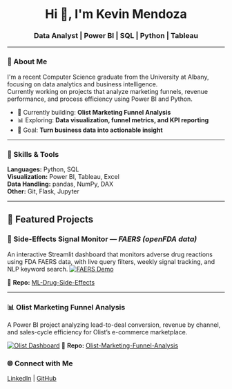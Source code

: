 <h1 align="center">Hi 👋, I'm Kevin Mendoza</h1>
<h3 align="center">Data Analyst | Power BI | SQL | Python | Tableau</h3>

---

### 🚀 About Me
I'm a recent Computer Science graduate from the University at Albany, focusing on data analytics and business intelligence.  
Currently working on projects that analyze marketing funnels, revenue performance, and process efficiency using Power BI and Python.

- 🔭 Currently building: **Olist Marketing Funnel Analysis**
- 📊 Exploring: **Data visualization, funnel metrics, and KPI reporting**
- 🎯 Goal: **Turn business data into actionable insight**

---

### 🧠 Skills & Tools
**Languages:** Python, SQL  
**Visualization:** Power BI, Tableau, Excel  
**Data Handling:** pandas, NumPy, DAX  
**Other:** Git, Flask, Jupyter  

---

## 🚀 Featured Projects

### 🧠 Side-Effects Signal Monitor — *FAERS (openFDA data)*
An interactive Streamlit dashboard that monitors adverse drug reactions using FDA FAERS data, with live query filters, weekly signal tracking, and NLP keyword search.
[![FAERS Demo](https://github.com/Kevinm360/ML-Drug-Side-Effects/blob/main/demo.gif?raw=true)](https://github.com/Kevinm360/ML-Drug-Side-Effects)



🔗 **Repo:** [ML-Drug-Side-Effects](https://github.com/Kevinm360/ML-Drug-Side-Effects)

---

### 📊 Olist Marketing Funnel Analysis
A Power BI project analyzing lead-to-deal conversion, revenue by channel, and sales-cycle efficiency for Olist’s e-commerce marketplace.

[![Olist Dashboard](images/funnel_overview.png)](https://github.com/Kevinm360/Olist-Marketing-Funnel-Analysis)
🔗 **Repo:** [Olist-Marketing-Funnel-Analysis](https://github.com/Kevinm360/Olist-Marketing-Funnel-Analysis)


### 🌐 Connect with Me
[LinkedIn](https://www.linkedin.com/in/kevin-mendoza-599857231/) | [GitHub](https://github.com/Kevinm360)  

